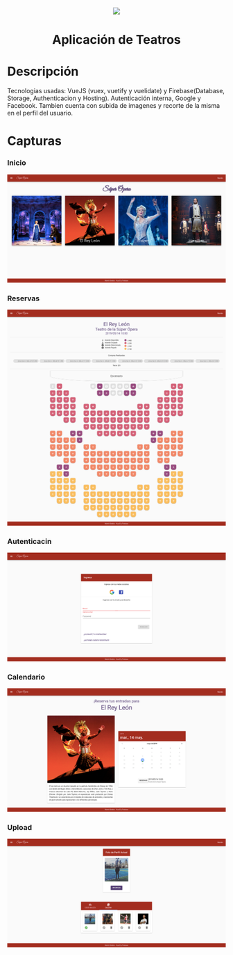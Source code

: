 <h1 align="center">
  <br>
  <img src="https://upload.wikimedia.org/wikipedia/commons/thumb/9/95/Vue.js_Logo_2.svg/1200px-Vue.js_Logo_2.svg.png" width="200">
  <br><br>
  Aplicación de Teatros
  <br>
</h1>


# Descripción
Tecnologias usadas: VueJS (vuex, vuetify y vuelidate) y Firebase(Database, Storage, Authenticacion y Hosting).
Autenticación interna, Google y Facebook.
Tambien cuenta con subida de imagenes y recorte de la misma en el perfil del usuario.

# Capturas

### Inicio

![Image of inicio](src/assets/home.png)

### Reservas

![Image of inicio](src/assets/reservation.png)

### Autenticacin

![Image of inicio](src/assets/login.png)

### Calendario

![Image of inicio](src/assets/calendar.png)

### Upload

![Image of inicio](src/assets/upload.png)


